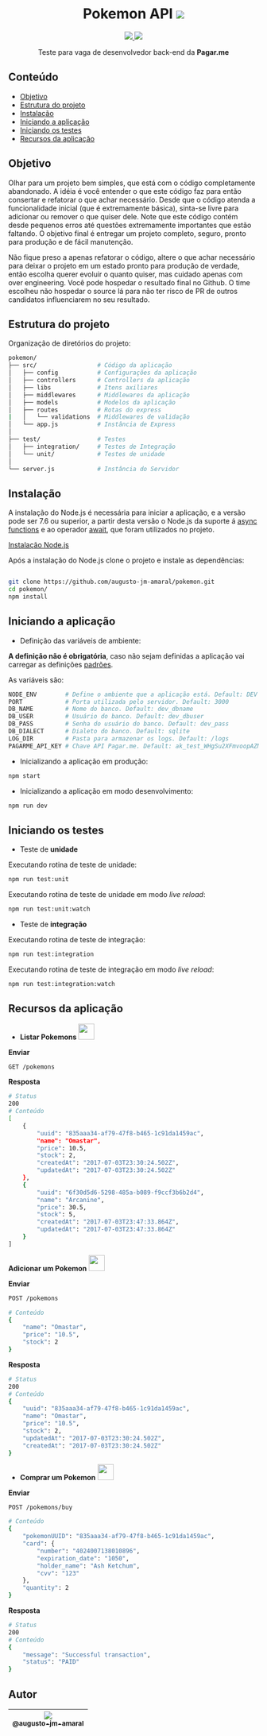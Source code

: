 <h1 align="center">Pokemon API <img src="http://www.iconninja.com/files/827/589/160/pikachu-icon.png"></h1>
<p align="center">
	<a href="https://travis-ci.org/augusto-jm-amaral/pokemon" target="_blank">
		<img src="https://travis-ci.org/augusto-jm-amaral/pokemon.svg?branch=master">
	</a>
	<a href="https://github.com/augusto-jm-amaral/pokemon/blob/master/LICENSE" target="_blank">
		<img src="https://img.shields.io/github/license/mashape/apistatus.svg">
	</a>
</p>

<p align="center">
	Teste para vaga de desenvolvedor back-end da <strong>Pagar.me</strong>
</p>

## Conteúdo

- [Objetivo](#objetivo)
- [Estrutura do projeto](#estrutura-do-projeto)
- [Instalação](#instalação)
- [Iniciando a aplicação](#iniciando-a-aplicação)
- [Iniciando os testes](#iniciando-os-testes)
- [Recursos da aplicação](#recursos-da-aplicação)

## Objetivo

Olhar para um projeto bem simples, que está com o código completamente abandonado. A idéia é você entender o que este código faz para então consertar e refatorar o que achar necessário. Desde que o código atenda a funcionalidade inicial (que é extremamente básica), sinta-se livre para adicionar ou remover o que quiser dele. Note que este código contém desde pequenos erros até questões extremamente importantes que estão faltando. O objetivo final é entregar um projeto completo, seguro, pronto para produção e de fácil manutenção. 

Não fique preso a apenas refatorar o código, altere o que achar necessário para deixar o projeto em um estado pronto para produção de verdade, então escolha querer evoluir o quanto quiser, mas cuidado apenas com over engineering. Você pode hospedar o resultado final no Github. O time escolheu não hospedar o source lá para não ter risco de PR de outros candidatos influenciarem no seu resultado.

## Estrutura do projeto

Organização de diretórios do projeto:

```bash
pokemon/
├── src/                 # Código da aplicação
│   ├── config           # Configurações da aplicação
│   ├── controllers      # Controllers da aplicação
│   ├── libs             # Itens axiliares
│   ├── middlewares      # Middlewares da aplicação
│   ├── models           # Modelos da aplicação
│   ├── routes           # Rotas do express
|   │   └── validations  # Middlewares de validação
│   └── app.js           # Instância de Express
│
├── test/                # Testes
│   ├── integration/     # Testes de Integração
│   └── unit/            # Testes de unidade
│
└── server.js            # Instância do Servidor
```

## Instalação

A instalação do Node.js é necessária para iniciar a aplicação, e a versão pode ser 7.6 ou superior, a partir desta versão o Node.js da suporte á <a href="https://developer.mozilla.org/en-US/docs/Web/JavaScript/Reference/Statements/async_function">async functions</a> e ao operador <a href="https://developer.mozilla.org/en-US/docs/Web/JavaScript/Reference/Operators/await">await</a>, que foram utilizados no projeto.

<a href="https://nodejs.org/en/download/">Instalação Node.js</a>

Após a instalação do Node.js clone o projeto e instale as dependências:

```bash

git clone https://github.com/augusto-jm-amaral/pokemon.git
cd pokemon/
npm install

```
## Iniciando a aplicação

- Definição das variáveis de ambiente:

<strong>A definição não é obrigatória</strong>, caso não sejam definidas a aplicação vai carregar as definições <a href="https://github.com/augusto-jm-amaral/pokemon/blob/master/src/config/index.js">padrões</a>.

As variáveis são:
```bash
NODE_ENV        # Define o ambiente que a aplicação está. Default: DEV
PORT            # Porta utilizada pelo servidor. Default: 3000
DB_NAME         # Nome do banco. Default: dev_dbname
DB_USER         # Usuário do banco. Default: dev_dbuser
DB_PASS         # Senha do usuário do banco. Default: dev_pass
DB_DIALECT      # Dialeto do banco. Default: sqlite
LOG_DIR         # Pasta para armazenar os logs. Default: /logs
PAGARME_API_KEY # Chave API Pagar.me. Default: ak_test_WHgSu2XFmvoopAZMetV3LfA2RfEEQg
```

- Inicializando a aplicação em produção:

```bash
npm start
```

- Inicializando a aplicação em modo desenvolvimento:

```bash
npm run dev
```

## Iniciando os testes

- Teste de **unidade**

Executando rotina de teste de unidade:
```bash
npm run test:unit
```

Executando rotina de teste de unidade em modo *live reload*:
```bash
npm run test:unit:watch
```

- Teste de **integração**

Executando rotina de teste de integração:
```bash
npm run test:integration
```

Executando rotina de teste de integração em modo *live reload*:
```bash
npm run test:integration:watch
```

## Recursos da aplicação

 - **Listar Pokemons** <img width="32" height="32" src="https://cdn0.iconfinder.com/data/icons/pokemon-go-vol-2/135/_Pokedex_tool-128.png">

**Enviar**
```bash
GET /pokemons 
```

**Resposta**
```bash
# Status
200
# Conteúdo
[
    {
        "uuid": "835aaa34-af79-47f8-b465-1c91da1459ac",
        "name": "Omastar",
        "price": 10.5,
        "stock": 2,
        "createdAt": "2017-07-03T23:30:24.502Z",
        "updatedAt": "2017-07-03T23:30:24.502Z"
    },
    {
        "uuid": "6f30d5d6-5298-485a-b089-f9ccf3b6b2d4",
        "name": "Arcanine",
        "price": 30.5,
        "stock": 5,
        "createdAt": "2017-07-03T23:47:33.864Z",
        "updatedAt": "2017-07-03T23:47:33.864Z"
    }
]
```


  **Adicionar um Pokemon** <img width="32" height="32" src="http://icon-icons.com/icons2/851/PNG/128/hatching_egg_icon-icons.com_67551.png">

**Enviar**
```bash
POST /pokemons 

# Conteúdo
{
    "name": "Omastar",
    "price": "10.5",
    "stock": 2
}
```

**Resposta**
```bash
# Status
200
# Conteúdo
{
    "uuid": "835aaa34-af79-47f8-b465-1c91da1459ac",
    "name": "Omastar",
    "price": "10.5",
    "stock": 2,
    "updatedAt": "2017-07-03T23:30:24.502Z",
    "createdAt": "2017-07-03T23:30:24.502Z"
}
```


 - **Comprar um Pokemon** <img width="32" height="32" src="https://vignette2.wikia.nocookie.net/pokemongo/images/8/87/Pok%C3%A9_Ball.png/revision/latest/scale-to-width-down/128?cb=20170620234713">

**Enviar**
```bash
POST /pokemons/buy 

# Conteúdo
{
	"pokemonUUID": "835aaa34-af79-47f8-b465-1c91da1459ac",
	"card": {
    	"number": "4024007138010896",
        "expiration_date": "1050",
        "holder_name": "Ash Ketchum",
        "cvv": "123"
    },
    "quantity": 2
}
```

**Resposta**
```bash
# Status
200
# Conteúdo
{
    "message": "Successful transaction",
    "status": "PAID"
}
```
## Autor

| [<img src="https://avatars2.githubusercontent.com/u/10222646?v=3&u=a257e0d8d19c29e534039f88d861abbcd0013eb3&s=115"><br><sub>@augusto-jm-amaral</sub>](https://github.com/augusto-jm-amaral) |
| :---: |
